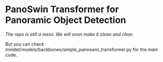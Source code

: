# PanoSwin Transformer for Panoramic Object Detection
 *The repo is still a mess. We will soon make it clean and clear.*
 
 But you can check mmdet/models/backbones/simple_panoswin_transformer.py for the main code.



